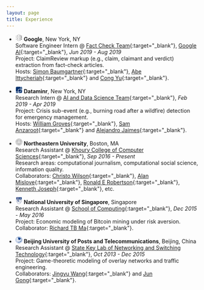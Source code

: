 ```yaml
---
layout: page
title: Experience
---
```

* <img src="../logo/google.png" width="18" height="18"> **Google**, New York, NY  
Software Engineer Intern @ [Fact Check Team](https://toolbox.google.com/factcheck){:target="_blank"}, [Google AI](https://ai.google){:target="_blank"}, *Jun 2019 - Aug 2019*  
Project: ClaimReview markup (e.g., claim, claimant and verdict) extraction from fact-check articles.  
Hosts: [Simon Baumgartner](https://ai.google/research/people/105996){:target="_blank"}, [Abe Ittycheriah](https://scholar.google.com/citations?user=8P1Y_90AAAAJ){:target="_blank"} and [Cong Yu](https://sites.google.com/site/congyu/home){:target="_blank"}.

* <img src="../logo/dataminr.png" width="18" height="18"> **Dataminr**, New York, NY  
Research Intern @ [AI and Data Science Team](https://www.dataminr.com){:target="_blank"}, *Feb 2019 - Apr 2019*  
Project: Crisis sub-event (e.g., burning road after a wildfire) detection for emergency management.  
Hosts: [William Groves](https://www.linkedin.com/in/william-groves-97618219){:target="_blank"}, [Sam Anzaroot](http://samanz.com){:target="_blank"} and [Alejandro Jaimes](http://www.alexjaimes.com){:target="_blank"}.

* <img src="../logo/neu.png" width="18" height="18"> **Northeastern University**, Boston, MA  
Research Assistant @ [Khoury College of Computer Sciences](https://www.khoury.northeastern.edu){:target="_blank"}, *Sep 2016 - Present*  
Research areas: computational journalism, computational social science, information quality.  
Collaborators: [Christo Wilson](https://cbw.sh){:target="_blank"}, [Alan Mislove](https://mislove.org){:target="_blank"}, [Ronald E Robertson](http://ronalderobertson.com){:target="_blank"}, [Kenneth Joseph](https://kennyjoseph.github.io){:target="_blank"}, etc.

* <img src="../logo/nus.jpg" width="18" height="18"> **National University of Singapore**, Singapore  
Research Assistant @ [School of Computing](https://www.comp.nus.edu.sg){:target="_blank"}, *Dec 2015 - May 2016*  
Project: Economic modeling of Bitcoin mining under risk aversion.  
Collaborator: [Richard TB Ma](https://www.comp.nus.edu.sg/~tbma){:target="_blank"}.

* <img src="../logo/bupt.png" width="18" height="18"> **Beijing University of Posts and Telecommunications**, Beijing, China  
Research Assistant @ [State Key Lab of Networking and Switching Technology](https://sklnst-en.bupt.edu.cn){:target="_blank"}, *Oct 2013 - Dec 2015*  
Project: Game-theoretic modeling of overlay networks and traffic engineering.  
Collaborators: [Jingyu Wang](https://teacher.bupt.edu.cn/wangjingyu/en/index.htm){:target="_blank"} and [Jun Gong](https://www.researchgate.net/profile/Jun_Gong6){:target="_blank"}.
